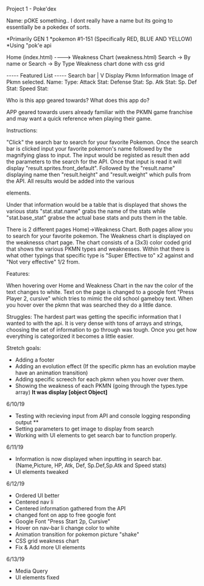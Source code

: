 Project 1 - Poke'dex

Name: pOKE something.. I dont really have a name but its going to essentially be a pokedex of sorts.

*Primarily GEN 1
*pokemon  #1-151 (Specifically RED, BLUE AND YELLOW)
*Using "pok'e api

Home (index.html)                ---->      Weakness Chart    (weakness.html)
Search -> By name
or 
Search -> By Type
 Weakness chart done with css grid                         


----- Featured List -----
Search bar
|
V
Display Pkmn Information
Image of Pkmn selected.
Name: 
Type:
Attack Stat:
Defense Stat:
Sp. Atk Stat:
Sp. Def Stat:
Speed Stat:




Who is this app geared towards?
What does this app do?

APP geared towards users already familiar with the PKMN game franchise and may want a quick reference when playing their game.

Instructions: 


"Click" the search bar to search for your favorite Pokemon. Once the search bar is clicked input your favorite pokemon's name followed by the magnifying glass to input. The input would be registed as result then add the parameters to the search for the API. Once that input is read it will display "result.sprites.front_default". Followed by the "result.name" displaying name then "result.height" and "result.weight" which pulls from the API. All results would be added into the various <p> elements.

Under that information would be a table that is displayed that shows the various stats "stat.stat.name"  grabs the name of the stats while "stat.base_stat" grabse the actual base stats and puts them in the table.

There is 2 different pages Home)->Weakness Chart.
Both pages allow you to search for your favorite pokemon.  The Weakness chart is displayed on the weaknesss chart page. The chart consists of a (3x3) color coded grid that shows the various PKMN types and weaknesses. Within that there is what other typings that specific type is "Super Effective to" x2 against and "Not very effective" 1/2 from.


Features: 

When hovering over Home and Weakness Chart in the nav the color of the text changes to white. 
Text on the page is changed to a google font "Press Player 2, cursive" which tries to mimic the old school gameboy text. When you hover over the pkmn that was searched they do a little dance.

Struggles:
The hardest part was getting the specific information that I wanted to with the api. It is very dense with tons of arrays and strings, choosing the set of information to go through was tough. Once you get how everything is categorized it becomes a little easier. 


Stretch goals:
- Adding a footer
- Adding an evolution effect (If the specific pkmn has   an evolution maybe have an animation transition)
- Adding specific screech for each pkmn when you hover over them.
- Showing the weakness of each PKMN (going through the types.type array) **It was display [object Object]**




6/10/19 
- Testing with recieving input from API and console logging responding output **
- Setting parameters to get image to display from search
- Working with UI elements to get search bar to function properly.

6/11/19
- Information is now displayed when inputting in search bar.
  (Name,Picture, HP, Atk, Def, Sp.Def,Sp.Atk and Speed stats)
- UI elements tweaked


6/12/19
- Ordered UI better
- Centered nav li
- Centered information gathered from the API
- changed font on app to free google font
- Google Font "Press Start 2p, Cursive"
- Hover on nav-bar li change color to white
- Animation transition for pokemon picture "shake" 
- CSS grid weakness chart
- Fix & Add more UI elements

6/13/19
- Media Query
- UI elements fixed



